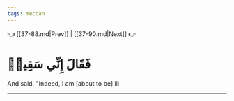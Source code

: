 ```yaml
---
tags: meccan
---
```


👈 [[37-88.md|Prev]] | [[37-90.md|Next]] 👉

# فَقَالَ إِنِّي سَقِيمٞ

And said, "Indeed, I am [about to be] ill

---


